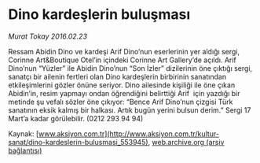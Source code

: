 # Dino kardeşlerin buluşması

*Murat Tokay 2016.02.23*

<div class="pNewsDetailMainContent ctx_content" itemprop="articleBody">
 <p>
  Ressam Abidin Dino ve kardeşi Arif Dino’nun eserlerinin yer aldığı sergi, Corinne Art&amp;Boutique Otel’in içindeki Corinne Art Gallery’de açıldı. Arif Dino’nun “Yüzler” ile Abidin Dino’nun “Son İzler” dizilerinin öne çıktığı sergi, sanatçı bir ailenin fertleri olan Dino kardeşlerin birbirinin sanatından etkileşimlerini gözler önüne seriyor. Dino ailesinde kişiliği ile öne çıkan Abidin’in, resim yapmayı ondan öğrendiğini belirttiği Arif  için yazdığı bir metinde şu vefalı sözler öne çıkıyor: “Bence Arif Dino’nun çizgisi Türk sanatının eksik kalmış bir halkası. Artık bugün yerini bulsun derim.” Sergi 17 Mart’a kadar görülebilir. (0212 293 94 94)
 </p>
</div>


Kaynak: [www.aksiyon.com.tr](http://www.aksiyon.com.tr/kultur-sanat/dino-kardeslerin-bulusmasi_553945), [web.archive.org (arşiv bağlantısı)](http://web.archive.org/web/20160224090145/http://www.aksiyon.com.tr/kultur-sanat/dino-kardeslerin-bulusmasi_553945)
